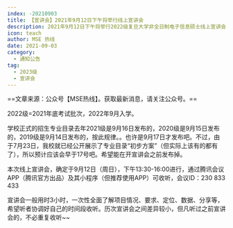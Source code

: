 ```yaml
---
index: -20210903
title: 【宣讲会】2021年9月12日下午将举行线上宣讲会
description: 2021年9月12日下午将举行2022级复旦大学非全日制电子信息硕士线上宣讲会
icon: teach
author: MSE 热线
date: 2021-09-03
category:
  - 通知公告
tag:
  - 2023级
  - 宣讲会
---
```


==文章来源：公众号【MSE热线】。获取最新消息，请关注公众号。==

2022级=2021年底考试批次，2022年9月入学。

学校正式的招生专业目录去年2021级是9月16日发布的，2020级是9月15日发布的，2019级是9月14日发布的，按此规律。。也许是9月17日才发布吧。不过，由于7月23日，我校就已经公开展示了专业目录“初步方案”（但实际上该有的都有了），所以预计应该会早于17号吧。希望能在开宣讲会之前发布掉。

本次线上宣讲会，确定于9月12日（周日），下午13:30-16:00进行，通过腾讯会议APP（腾讯官方出品）及其小程序（但推荐使用APP）可收听，会议ID：230 833 433

宣讲会一般用时3小时，一次性全面了解项目情况、要求、定位、数据、分享等，希望听者协调好自己的时间段收听。历次宣讲会之间差异较小，但凡听过之前宣讲会的，不必重复收听~~